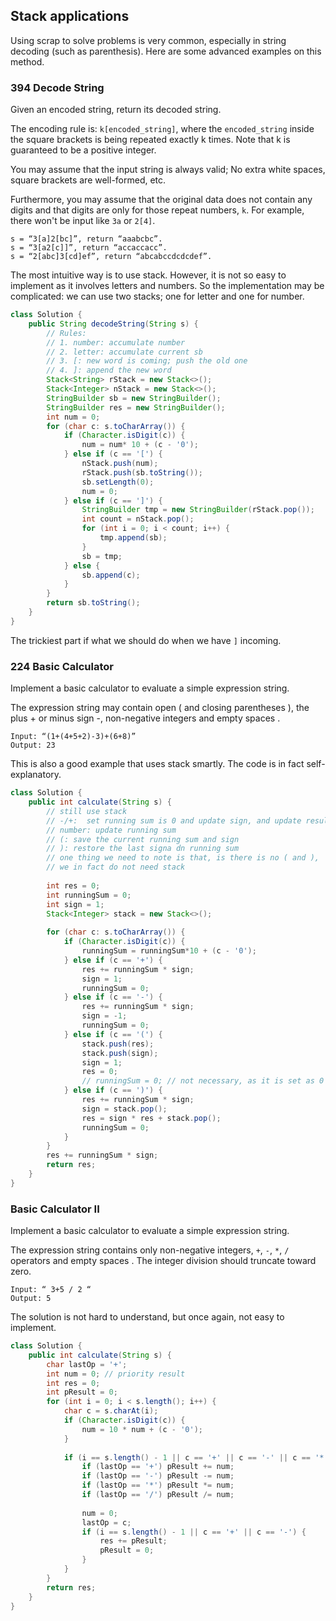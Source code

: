 ## Stack applications

Using scrap to solve problems is very common, especially in string decoding (such as parenthesis). Here are some advanced examples on this method.

### 394 Decode String

Given an encoded string, return its decoded string.

The encoding rule is: `k[encoded_string]`, where the `encoded_string` inside the square brackets is being repeated exactly k times. Note that k is guaranteed to be a positive integer.

You may assume that the input string is always valid; No extra white spaces, square brackets are well-formed, etc.

Furthermore, you may assume that the original data does not contain any digits and that digits are only for those repeat numbers, `k`. For example, there won't be input like `3a` or `2[4]`.

    s = “3[a]2[bc]”, return “aaabcbc”.
    s = “3[a2[c]]”, return “accaccacc”.
    s = “2[abc]3[cd]ef”, return “abcabccdcdcdef”.
    
The most intuitive way is to use stack. However, it is not so easy to implement as it involves letters and numbers. So the implementation may be complicated: we can use two stacks; one for letter and one for number.

```java
class Solution {
    public String decodeString(String s) {
        // Rules:
        // 1. number: accumulate number
        // 2. letter: accumulate current sb
        // 3. [: new word is coming; push the old one
        // 4. ]: append the new word
        Stack<String> rStack = new Stack<>();
        Stack<Integer> nStack = new Stack<>();
        StringBuilder sb = new StringBuilder();
        StringBuilder res = new StringBuilder();
        int num = 0;
        for (char c: s.toCharArray()) {
            if (Character.isDigit(c)) {
                num = num* 10 + (c - '0');
            } else if (c == '[') {
                nStack.push(num);
                rStack.push(sb.toString());
                sb.setLength(0);
                num = 0;
            } else if (c == ']') {
                StringBuilder tmp = new StringBuilder(rStack.pop());
                int count = nStack.pop();
                for (int i = 0; i < count; i++) {
                    tmp.append(sb);
                }
                sb = tmp;
            } else {
                sb.append(c);
            }
        }
        return sb.toString();
    }
}
```

The trickiest part if what we should do when we have `]` incoming. 


### 224 Basic Calculator

Implement a basic calculator to evaluate a simple expression string.

The expression string may contain open ( and closing parentheses ), the plus + or minus sign -, non-negative integers and empty spaces .

    Input: “(1+(4+5+2)-3)+(6+8)”
    Output: 23
    
This is also a good example that uses stack smartly. The code is in fact self-explanatory.

```java
class Solution {
    public int calculate(String s) {
        // still use stack
        // -/+:  set running sum is 0 and update sign, and update result
        // number: update running sum
        // (: save the current running sum and sign
        // ): restore the last signa dn running sum
        // one thing we need to note is that, is there is no ( and ), 
        // we in fact do not need stack
        
        int res = 0;
        int runningSum = 0;
        int sign = 1;
        Stack<Integer> stack = new Stack<>();
        
        for (char c: s.toCharArray()) {
            if (Character.isDigit(c)) {
                runningSum = runningSum*10 + (c - '0');
            } else if (c == '+') {
                res += runningSum * sign;
                sign = 1;
                runningSum = 0;
            } else if (c == '-') {
                res += runningSum * sign;
                sign = -1;
                runningSum = 0;
            } else if (c == '(') {
                stack.push(res);
                stack.push(sign);
                sign = 1;
                res = 0;
                // runningSum = 0; // not necessary, as it is set as 0 when c == -/+
            } else if (c == ')') {
                res += runningSum * sign;
                sign = stack.pop();
                res = sign * res + stack.pop();
                runningSum = 0;
            }
        }
        res += runningSum * sign;
        return res;
    }
}
```

### Basic Calculator II

Implement a basic calculator to evaluate a simple expression string.

The expression string contains only non-negative integers, `+`, `-`, `*`, `/` operators and empty spaces . The integer division should truncate toward zero.

    Input: “ 3+5 / 2 “
    Output: 5
    
The solution is not hard to understand, but once again, not easy to implement.

```java
class Solution {
    public int calculate(String s) {
        char lastOp = '+';
        int num = 0; // priority result
        int res = 0;
        int pResult = 0;
        for (int i = 0; i < s.length(); i++) {
            char c = s.charAt(i);
            if (Character.isDigit(c)) {
                num = 10 * num + (c - '0');
            }
            
            if (i == s.length() - 1 || c == '+' || c == '-' || c == '*' || c == '/') {
                if (lastOp == '+') pResult += num;
                if (lastOp == '-') pResult -= num;
                if (lastOp == '*') pResult *= num;
                if (lastOp == '/') pResult /= num;
                
                num = 0;
                lastOp = c;
                if (i == s.length() - 1 || c == '+' || c == '-') {
                    res += pResult;
                    pResult = 0;
                }
            }
        }
        return res;
    }
}
```

